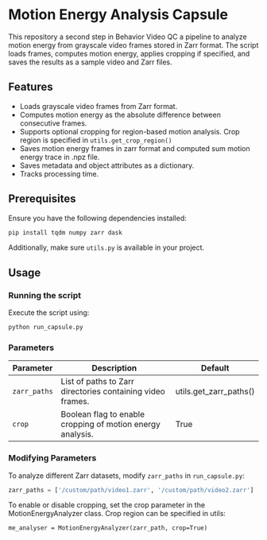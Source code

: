 # Motion Energy Analysis Capsule

This repository a second step in Behavior Video QC a pipeline to analyze motion energy from grayscale video frames stored in Zarr format. The script loads frames, computes motion energy, applies cropping if specified, and saves the results as a sample video and Zarr files.

## Features  
- Loads grayscale video frames from Zarr format.  
- Computes motion energy as the absolute difference between consecutive frames.  
- Supports optional cropping for region-based motion analysis. Crop region is specified in `utils.get_crop_region()`
- Saves motion energy frames in zarr format and computed sum motion energy trace in .npz file.  
- Saves metadata and object attributes as a dictionary.  
- Tracks processing time.  

## Prerequisites  

Ensure you have the following dependencies installed:  

```bash
pip install tqdm numpy zarr dask
```
Additionally, make sure `utils.py` is available in your project.

## Usage  

### Running the script  
Execute the script using:  
```bash
python run_capsule.py
```

### Parameters  

| Parameter      | Description                                                | Default
|--------------|------------------------------------------------------------|------------------------
| `zarr_paths`  | List of paths to Zarr directories containing video frames. | utils.get_zarr_paths()
| `crop`        | Boolean flag to enable cropping of motion energy analysis. | True

### Modifying Parameters  

To analyze different Zarr datasets, modify `zarr_paths` in `run_capsule.py`:  

```python
zarr_paths = ['/custom/path/video1.zarr', '/custom/path/video2.zarr']
```

To enable or disable cropping, set the crop parameter in the MotionEnergyAnalyzer class. Crop region can be specified in utils:

```
me_analyser = MotionEnergyAnalyzer(zarr_path, crop=True)
```
